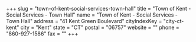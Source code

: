 +++
slug = "town-of-kent-social-services-town-hall"
title = "Town of Kent - Social Services - Town Hall"
name = "Town of Kent - Social Services - Town Hall"
address = "41 Kent Green Boulevard"
cityIndexKey = "city-ct-kent"
city = "Kent"
state = "CT"
postal = "06757"
website = ""
phone = "860-927-1586"
fax = ""
+++
